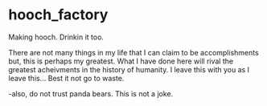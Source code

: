 # hooch_factory
Making hooch. Drinkin it too.

There are not many things in my life that I can claim to be accomplishments but, 
this is perhaps my greatest. What I have done here will rival the greatest 
acheivments in the history of humanity. I leave this with you as I leave this...
Best it not go to waste.

-also, do not trust panda bears. This is not a joke.
